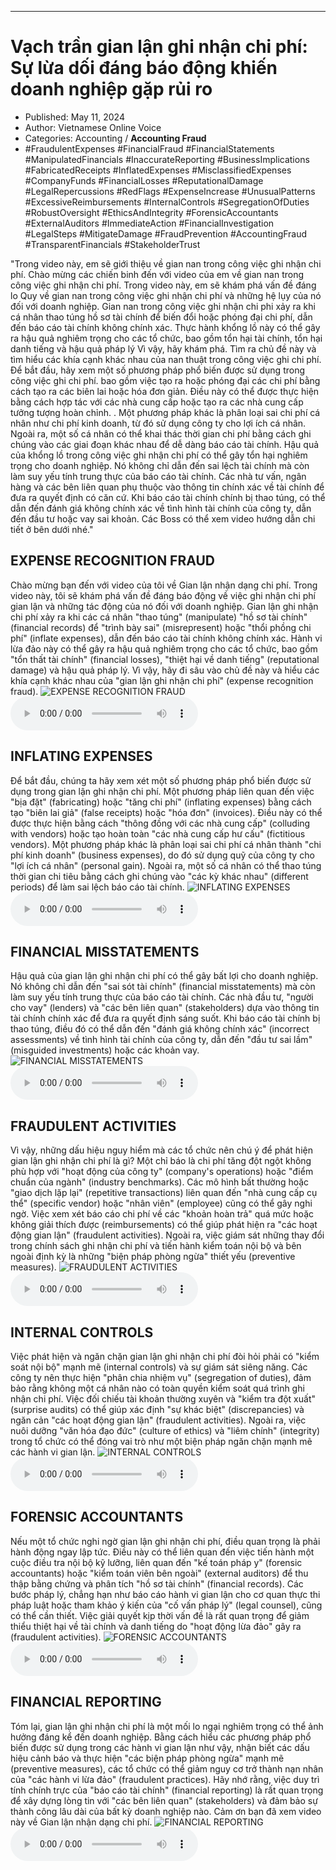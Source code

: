 
---

# Vạch trần gian lận ghi nhận chi phí: Sự lừa dối đáng báo động khiến doanh nghiệp gặp rủi ro

- Published: May 11, 2024
- Author: Vietnamese Online Voice
- Categories: Accounting / **Accounting Fraud**
- #FraudulentExpenses #FinancialFraud #FinancialStatements #ManipulatedFinancials #InaccurateReporting #BusinessImplications #FabricatedReceipts #InflatedExpenses #MisclassifiedExpenses #CompanyFunds #FinancialLosses #ReputationalDamage #LegalRepercussions #RedFlags #ExpenseIncrease #UnusualPatterns #ExcessiveReimbursements #InternalControls #SegregationOfDuties #RobustOversight #EthicsAndIntegrity #ForensicAccountants #ExternalAuditors #ImmediateAction #FinancialInvestigation #LegalSteps #MitigateDamage #FraudPrevention #AccountingFraud #TransparentFinancials #StakeholderTrust

"Trong video này, em sẽ giới thiệu về gian nan trong công việc ghi nhận chi phí. Chào mừng các chiến binh đến với video của em về gian nan trong công việc ghi nhận chi phí. Trong video này, em sẽ khám phá vấn đề đáng lo Quy về gian nan trong công việc ghi nhận chi phí và những hệ lụy của nó đối với doanh nghiệp. Gian nan trong công việc ghi nhận chi phi xảy ra khi cá nhân thao túng hồ sơ tài chính để biến đổi hoặc phóng đại chi phí, dẫn đến báo cáo tài chính không chính xác. Thực hành khổng lồ này có thể gây ra hậu quả nghiêm trọng cho các tổ chức, bao gồm tổn hại tài chính, tổn hại danh tiếng và hậu quả pháp lý Vì vậy, hãy khám phá. Tìm ra chủ đề này và tìm hiểu các khía cạnh khác nhau của nan thuật trong công việc ghi chi phí. Để bắt đầu, hãy xem một số phương pháp phổ biến được sử dụng trong công việc ghi chi phí. bao gồm việc tạo ra hoặc phóng đại các chi phí bằng cách tạo ra các biên lai hoặc hóa đơn giản. Điều này có thể được thực hiện bằng cách hợp tác với các nhà cung cấp hoặc tạo ra các nhà cung cấp tưởng tượng hoàn chỉnh. . Một phương pháp khác là phân loại sai chi phí cá nhân như chi phí kinh doanh, từ đó sử dụng công ty cho lợi ích cá nhân. Ngoài ra, một số cá nhân có thể khai thác thời gian chi phí bằng cách ghi chúng vào các giai đoạn khác nhau để dễ dàng báo cáo tài chính. Hậu quả của khổng lồ trong công việc ghi nhận chi phí có thể gây tổn hại nghiêm trọng cho doanh nghiệp. Nó không chỉ dẫn đến sai lệch tài chính mà còn làm suy yếu tính trung thực của báo cáo tài chính. Các nhà tư vấn, ngân hàng và các bên liên quan phụ thuộc vào thông tin chính xác về tài chính để đưa ra quyết định có căn cứ. Khi báo cáo tài chính chính bị thao túng, có thể dẫn đến đánh giá không chính xác về tình hình tài chính của công ty, dẫn đến đầu tư hoặc vay sai khoản. Các Boss có thể xem video hướng dẫn chi tiết ở bên dưới nhé."


## EXPENSE RECOGNITION FRAUD

Chào mừng bạn đến với video của tôi về Gian lận nhận dạng chi phí. Trong video này, tôi sẽ khám phá vấn đề đáng báo động về việc ghi nhận chi phí gian lận và những tác động của nó đối với doanh nghiệp. Gian lận ghi nhận chi phí xảy ra khi các cá nhân "thao túng" (manipulate) "hồ sơ tài chính" (financial records) để "trình bày sai" (misrepresent) hoặc "thổi phồng chi phí" (inflate expenses), dẫn đến báo cáo tài chính không chính xác. Hành vi lừa đảo này có thể gây ra hậu quả nghiêm trọng cho các tổ chức, bao gồm "tổn thất tài chính" (financial losses), "thiệt hại về danh tiếng" (reputational damage) và hậu quả pháp lý. Vì vậy, hãy đi sâu vào chủ đề này và hiểu các khía cạnh khác nhau của "gian lận ghi nhận chi phí" (expense recognition fraud).
![EXPENSE RECOGNITION FRAUD](https://http-archiver-apis-production-80.schnworks.com/storage/images/transitions/2024-05-10/transition-23759435881-Montserrat-Black-283593.jpg)
<audio controls>
    <source src="https://http-archiver-apis-production-80.schnworks.com/storage/storage/audio/file-25095030387.mp3" type="audio/mpeg">
</audio>



## INFLATING EXPENSES

Để bắt đầu, chúng ta hãy xem xét một số phương pháp phổ biến được sử dụng trong gian lận ghi nhận chi phí. Một phương pháp liên quan đến việc "bịa đặt" (fabricating) hoặc "tăng chi phí" (inflating expenses) bằng cách tạo "biên lai giả" (false receipts) hoặc "hóa đơn" (invoices). Điều này có thể được thực hiện bằng cách "thông đồng với các nhà cung cấp" (colluding with vendors) hoặc tạo hoàn toàn "các nhà cung cấp hư cấu" (fictitious vendors). Một phương pháp khác là phân loại sai chi phí cá nhân thành "chi phí kinh doanh" (business expenses), do đó sử dụng quỹ của công ty cho "lợi ích cá nhân" (personal gain). Ngoài ra, một số cá nhân có thể thao túng thời gian chi tiêu bằng cách ghi chúng vào "các kỳ khác nhau" (different periods) để làm sai lệch báo cáo tài chính.
![INFLATING EXPENSES](https://http-archiver-apis-production-80.schnworks.com/storage/images/transitions/2024-05-10/transition-22581060923-Montserrat-ExtraBold-1A237E.jpg)
<audio controls>
    <source src="https://http-archiver-apis-production-80.schnworks.com/storage/storage/audio/file-8113148099.mp3" type="audio/mpeg">
</audio>



## FINANCIAL MISSTATEMENTS

Hậu quả của gian lận ghi nhận chi phí có thể gây bất lợi cho doanh nghiệp. Nó không chỉ dẫn đến "sai sót tài chính" (financial misstatements) mà còn làm suy yếu tính trung thực của báo cáo tài chính. Các nhà đầu tư, "người cho vay" (lenders) và "các bên liên quan" (stakeholders) dựa vào thông tin tài chính chính xác để đưa ra quyết định sáng suốt. Khi báo cáo tài chính bị thao túng, điều đó có thể dẫn đến "đánh giá không chính xác" (incorrect assessments) về tình hình tài chính của công ty, dẫn đến "đầu tư sai lầm" (misguided investments) hoặc các khoản vay.
![FINANCIAL MISSTATEMENTS](https://http-archiver-apis-production-80.schnworks.com/storage/images/transitions/2024-05-10/transition--15687600621-Montserrat-ExtraBold-673AB7.jpg)
<audio controls>
    <source src="https://http-archiver-apis-production-80.schnworks.com/storage/storage/audio/file-22964524419.mp3" type="audio/mpeg">
</audio>



## FRAUDULENT ACTIVITIES

Vì vậy, những dấu hiệu nguy hiểm mà các tổ chức nên chú ý để phát hiện gian lận ghi nhận chi phí là gì? Một chỉ báo là chi phí tăng đột ngột không phù hợp với "hoạt động của công ty" (company's operations) hoặc "điểm chuẩn của ngành" (industry benchmarks). Các mô hình bất thường hoặc "giao dịch lặp lại" (repetitive transactions) liên quan đến "nhà cung cấp cụ thể" (specific vendor) hoặc "nhân viên" (employee) cũng có thể gây nghi ngờ. Việc xem xét báo cáo chi phí về các "khoản hoàn trả" quá mức hoặc không giải thích được (reimbursements) có thể giúp phát hiện ra "các hoạt động gian lận" (fraudulent activities). Ngoài ra, việc giám sát những thay đổi trong chính sách ghi nhận chi phí và tiến hành kiểm toán nội bộ và bên ngoài định kỳ là những "biện pháp phòng ngừa" thiết yếu (preventive measures).
![FRAUDULENT ACTIVITIES](https://http-archiver-apis-production-80.schnworks.com/storage/images/transitions/2024-05-10/transition--19702836137-Montserrat-Black-004895.jpg)
<audio controls>
    <source src="https://http-archiver-apis-production-80.schnworks.com/storage/storage/audio/file-53464432899.mp3" type="audio/mpeg">
</audio>



## INTERNAL CONTROLS

Việc phát hiện và ngăn chặn gian lận ghi nhận chi phí đòi hỏi phải có "kiểm soát nội bộ" mạnh mẽ (internal controls) và sự giám sát siêng năng. Các công ty nên thực hiện "phân chia nhiệm vụ" (segregation of duties), đảm bảo rằng không một cá nhân nào có toàn quyền kiểm soát quá trình ghi nhận chi phí. Việc đối chiếu tài khoản thường xuyên và "kiểm tra đột xuất" (surprise audits) có thể giúp xác định "sự khác biệt" (discrepancies) và ngăn cản "các hoạt động gian lận" (fraudulent activities). Ngoài ra, việc nuôi dưỡng "văn hóa đạo đức" (culture of ethics) và "liêm chính" (integrity) trong tổ chức có thể đóng vai trò như một biện pháp ngăn chặn mạnh mẽ các hành vi gian lận.
![INTERNAL CONTROLS](https://http-archiver-apis-production-80.schnworks.com/storage/images/transitions/2024-05-10/transition-7029732792-Montserrat-Bold-4A148C.jpg)
<audio controls>
    <source src="https://http-archiver-apis-production-80.schnworks.com/storage/storage/audio/file-29429296610.mp3" type="audio/mpeg">
</audio>



## FORENSIC ACCOUNTANTS

Nếu một tổ chức nghi ngờ gian lận ghi nhận chi phí, điều quan trọng là phải hành động ngay lập tức. Điều này có thể liên quan đến việc tiến hành một cuộc điều tra nội bộ kỹ lưỡng, liên quan đến "kế toán pháp y" (forensic accountants) hoặc "kiểm toán viên bên ngoài" (external auditors) để thu thập bằng chứng và phân tích "hồ sơ tài chính" (financial records). Các bước pháp lý, chẳng hạn như báo cáo hành vi gian lận cho cơ quan thực thi pháp luật hoặc tham khảo ý kiến ​​của "cố vấn pháp lý" (legal counsel), cũng có thể cần thiết. Việc giải quyết kịp thời vấn đề là rất quan trọng để giảm thiểu thiệt hại về tài chính và danh tiếng do "hoạt động lừa đảo" gây ra (fraudulent activities).
![FORENSIC ACCOUNTANTS](https://http-archiver-apis-production-80.schnworks.com/storage/images/transitions/2024-05-10/transition--57105231772-Montserrat-SemiBold-283593.jpg)
<audio controls>
    <source src="https://http-archiver-apis-production-80.schnworks.com/storage/storage/audio/file-12300641788.mp3" type="audio/mpeg">
</audio>



## FINANCIAL REPORTING

Tóm lại, gian lận ghi nhận chi phí là một mối lo ngại nghiêm trọng có thể ảnh hưởng đáng kể đến doanh nghiệp. Bằng cách hiểu các phương pháp phổ biến được sử dụng trong các hành vi gian lận như vậy, nhận biết các dấu hiệu cảnh báo và thực hiện "các biện pháp phòng ngừa" mạnh mẽ (preventive measures), các tổ chức có thể giảm nguy cơ trở thành nạn nhân của "các hành vi lừa đảo" (fraudulent practices). Hãy nhớ rằng, việc duy trì tính chính trực của "báo cáo tài chính" (financial reporting) là rất quan trọng để xây dựng lòng tin với "các bên liên quan" (stakeholders) và đảm bảo sự thành công lâu dài của bất kỳ doanh nghiệp nào. Cảm ơn bạn đã xem video này về Gian lận nhận dạng chi phí.
![FINANCIAL REPORTING](https://http-archiver-apis-production-80.schnworks.com/storage/images/transitions/2024-05-10/transition--8105147508-Montserrat-Black-4A148C.jpg)
<audio controls>
    <source src="https://http-archiver-apis-production-80.schnworks.com/storage/storage/audio/file-33826541608.mp3" type="audio/mpeg">
</audio>

